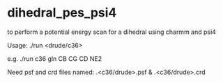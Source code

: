 # dihedral_pes_psi4
to perform a potential energy scan for a dihedral using charmm and psi4

Usage: ./run <drude/c36> <resid> <atom1> <atom2> <atom3> <atom4>

e.g. ./run c36 gln CB CG CD NE2

Need psf and crd files named: <resid>.<c36/drude>.psf & <resid>.<c36/drude>.crd
